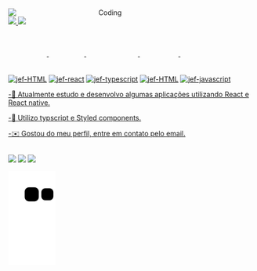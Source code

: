 ### 



<div align="center">
   <img align="left" alt="Coding" width="400" style="margin-right: 200px" src="https://user-images.githubusercontent.com/82906124/176806454-d9a283e2-4d98-455e-ace4-1f6b4a0df991.png">
</div> 

##

<div style="space-between;">
  <a href="https://github.com/jefmoraes">
  <img height="180em" src="https://github-readme-stats.vercel.app/api?username=jefmoraes&show_icons=true&theme=codeSTACKr&include_all_commits=true&count_private=true"/>
  <img height="100em" src="https://github-readme-stats.vercel.app/api/top-langs/?username=jefmoraes&layout=compact&langs_count=7&theme=codeSTACKr"/>
</div>

<div style="display: inline_block">
  <img align="center" style="margin-top: 100px;" alt="jef-HTML" height="40" width="50" src="https://cdn.jsdelivr.net/gh/devicons/devicon/icons/html5/html5-plain-wordmark.svg">
  <img align="center" style="margin-top: 100px;" alt="jef-react" height="40" width="50" src="https://cdn.jsdelivr.net/gh/devicons/devicon/icons/react/react-original-wordmark.svg">
  <img align="center" style="margin-top: 100px;" alt="jef-typescript" height="40" width="50"  src="https://cdn.jsdelivr.net/gh/devicons/devicon/icons/typescript/typescript-plain.svg">
   <img align="center" style="margin-top: 100px;" alt="jef-HTML" height="40" width="50" src="https://cdn.jsdelivr.net/gh/devicons/devicon/icons/css3/css3-plain-wordmark.svg">
   <img align="center" style="margin-top: 100px;" alt="jef-javascript" height="40" width="50" src="https://cdn.jsdelivr.net/gh/devicons/devicon/icons/javascript/javascript-plain.svg">
</div>


  <div>
    <p>-🔭 Atualmente estudo e desenvolvo algumas aplicações utilizando React e React native.</p>
    <p>-🌱 Utilizo typscript e Styled components.</p>
    <p>-✉️ Gostou do meu perfil, entre em contato pelo email.</p>
  </div>

##
<div>
   <a href="https://www.instagram.com/je_moraisdutra/" target="_blank"><img src="https://img.shields.io/badge/-Instagram-%23E4405F?style=for-the-badge&logo=instagram&logoColor=white" target="_blank"></a>
  <a href = "mailto:jeferson_moraisdutra@hotmail.com"><img src="https://img.shields.io/badge/-Gmail-%23333?style=for-the-badge&logo=gmail&logoColor=white" target="_blank"></a>
  <a href="https://www.linkedin.com/in/jeferson-moraes-610618223/" target="_blank"><img src="https://img.shields.io/badge/-LinkedIn-%230077B5?style=for-the-badge&logo=linkedin&logoColor=white" target="_blank"></a> 
  
  
![Snake animation](https://github.com/rafaballerini/rafaballerini/blob/output/github-contribution-grid-snake.svg)

</div>

  
 
